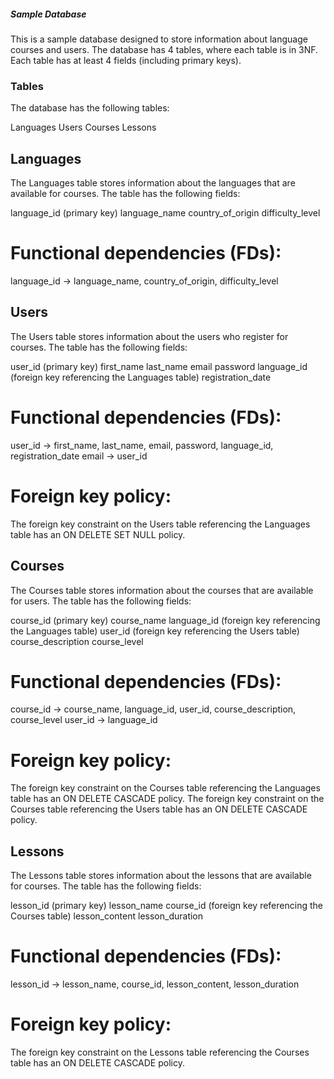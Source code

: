 ##### Sample Database
This is a sample database designed to store information about language courses and users. The database has 4 tables, where each table is in 3NF. Each table has at least 4 fields (including primary keys).

### Tables
The database has the following tables:

Languages
Users
Courses
Lessons
## Languages
The Languages table stores information about the languages that are available for courses. The table has the following fields:

language_id (primary key)
language_name
country_of_origin
difficulty_level
# Functional dependencies (FDs):

language_id → language_name, country_of_origin, difficulty_level
## Users
The Users table stores information about the users who register for courses. The table has the following fields:

user_id (primary key)
first_name
last_name
email
password
language_id (foreign key referencing the Languages table)
registration_date
# Functional dependencies (FDs):

user_id → first_name, last_name, email, password, language_id, registration_date
email → user_id
# Foreign key policy:

The foreign key constraint on the Users table referencing the Languages table has an ON DELETE SET NULL policy.
## Courses
The Courses table stores information about the courses that are available for users. The table has the following fields:

course_id (primary key)
course_name
language_id (foreign key referencing the Languages table)
user_id (foreign key referencing the Users table)
course_description
course_level
# Functional dependencies (FDs):

course_id → course_name, language_id, user_id, course_description, course_level
user_id → language_id
# Foreign key policy:

The foreign key constraint on the Courses table referencing the Languages table has an ON DELETE CASCADE policy.
The foreign key constraint on the Courses table referencing the Users table has an ON DELETE CASCADE policy.
## Lessons
The Lessons table stores information about the lessons that are available for courses. The table has the following fields:

lesson_id (primary key)
lesson_name
course_id (foreign key referencing the Courses table)
lesson_content
lesson_duration
# Functional dependencies (FDs):

lesson_id → lesson_name, course_id, lesson_content, lesson_duration
# Foreign key policy:

The foreign key constraint on the Lessons table referencing the Courses table has an ON DELETE CASCADE policy.
